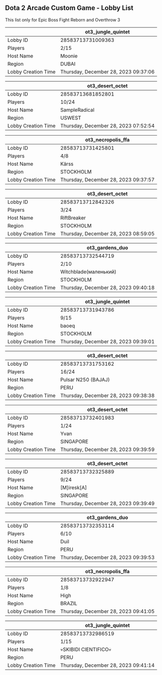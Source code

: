 ## Dota 2 Arcade Custom Game - Lobby List

This list only for Epic Boss Fight Reborn and Overthrow 3

|  | ot3_jungle_quintet |
| ------ | ------ |
| Lobby ID | 28583713731009363 |
| Players | 2/15 |
| Host Name | Moonie |
| Region | DUBAI |
| Lobby Creation Time | Thursday, December 28, 2023 09:37:06 |


|  | ot3_desert_octet |
| ------ | ------ |
| Lobby ID | 28583713681852801 |
| Players | 10/24 |
| Host Name | SampleRadical |
| Region | USWEST |
| Lobby Creation Time | Thursday, December 28, 2023 07:52:54 |


|  | ot3_necropolis_ffa |
| ------ | ------ |
| Lobby ID | 28583713731425801 |
| Players | 4/8 |
| Host Name | Kärss |
| Region | STOCKHOLM |
| Lobby Creation Time | Thursday, December 28, 2023 09:37:57 |


|  | ot3_desert_octet |
| ------ | ------ |
| Lobby ID | 28583713712842326 |
| Players | 3/24 |
| Host Name | RiftBreaker |
| Region | STOCKHOLM |
| Lobby Creation Time | Thursday, December 28, 2023 08:59:05 |


|  | ot3_gardens_duo |
| ------ | ------ |
| Lobby ID | 28583713732544719 |
| Players | 2/10 |
| Host Name | Witchblade(маленький) |
| Region | STOCKHOLM |
| Lobby Creation Time | Thursday, December 28, 2023 09:40:18 |


|  | ot3_jungle_quintet |
| ------ | ------ |
| Lobby ID | 28583713731943786 |
| Players | 9/15 |
| Host Name | baoeq |
| Region | STOCKHOLM |
| Lobby Creation Time | Thursday, December 28, 2023 09:39:01 |


|  | ot3_desert_octet |
| ------ | ------ |
| Lobby ID | 28583713731753162 |
| Players | 16/24 |
| Host Name | Pulsar N250 (BAJAJ) |
| Region | PERU |
| Lobby Creation Time | Thursday, December 28, 2023 09:38:38 |


|  | ot3_desert_octet |
| ------ | ------ |
| Lobby ID | 28583713732401983 |
| Players | 1/24 |
| Host Name | Yvan |
| Region | SINGAPORE |
| Lobby Creation Time | Thursday, December 28, 2023 09:39:59 |


|  | ot3_desert_octet |
| ------ | ------ |
| Lobby ID | 28583713732325889 |
| Players | 9/24 |
| Host Name | [M]iresk[A] |
| Region | SINGAPORE |
| Lobby Creation Time | Thursday, December 28, 2023 09:39:49 |


|  | ot3_gardens_duo |
| ------ | ------ |
| Lobby ID | 28583713732353114 |
| Players | 6/10 |
| Host Name | Duil |
| Region | PERU |
| Lobby Creation Time | Thursday, December 28, 2023 09:39:53 |


|  | ot3_necropolis_ffa |
| ------ | ------ |
| Lobby ID | 28583713732922947 |
| Players | 1/8 |
| Host Name | High |
| Region | BRAZIL |
| Lobby Creation Time | Thursday, December 28, 2023 09:41:05 |


|  | ot3_jungle_quintet |
| ------ | ------ |
| Lobby ID | 28583713732986519 |
| Players | 1/15 |
| Host Name | 💀SKIBIDI  CIENTIFICO💀 |
| Region | PERU |
| Lobby Creation Time | Thursday, December 28, 2023 09:41:14 |


